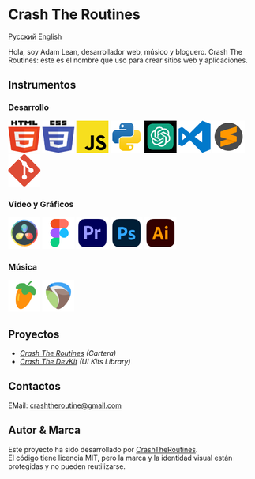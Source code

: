 # Crash The Routines

[Русский](README_Ru.md) [English](../README.md)

Hola, soy Adam Lean, desarrollador web, músico y bloguero.
Crash The Routines: este es el nombre que uso para crear sitios web y aplicaciones.

## Instrumentos

### Desarrollo

<img src="../assets/svg/html5.svg" width="65" height="65"> <img src="../assets/svg/css3.svg" width="65" height="65"> <img src="../assets/svg/JS.svg" width="65" height="65"> <img src="../assets/svg/python.svg" width="65" height="65"> <img src="../assets/svg/chatgpt.svg" width="65" height="65" color="green">
<img src="../assets/svg/visual-studio-code-logo-svgrepo-com.svg" width="65" height="65"> <img src="../assets/svg/sublime-text-svgrepo-com.svg" width="65" height="65"> <img src="../assets/svg/git-icon-logo-svgrepo-com.svg" width="65" height="65">

<!-- <img src="../assets/svg/React.svg" width="65" height="65"> <img src="../assets/svg/typescript-logo-svgrepo-com.svg" width="65" height="65"> -->

### Video y Gráficos

<img src="../assets/svg/davinci.svg" width="65" height="65"> <img src="../assets/svg/figma-svgrepo-com.svg" width="65" height="65"> <img src="../assets/svg/adobe-premiere-svgrepo-com.svg" width="65" height="65">
<img src="../assets/svg/adobe-photoshop-svgrepo-com.svg" width="65" height="65"> <img src="../assets/svg/adobe-illustrator-svgrepo-com.svg" width="65" height="65">

### Música

<img src="../assets/svg/flstudio.svg" width="65" height="65"> <img src="../assets/svg/reaper.svg" width="65" height="65">

## Proyectos

- _[Crash The Routines](https://crashtheroutines.netlify.app/es) (Cartera)_
- _[Crash The DevKit](https://github.com/crashtheroutines/crashthedevkits) (UI Kits Library)_

## Contactos

EMail: crashtheroutine@gmail.com

## Autor & Marca

Este proyecto ha sido desarrollado por [CrashTheRoutines](https://crashtheroutines.netlify.app).  
El código tiene licencia MIT, pero la marca y la identidad visual están protegidas y no pueden reutilizarse.
